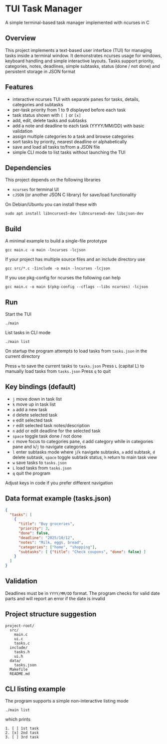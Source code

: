 # TUI Task Manager

A simple terminal-based task manager implemented with ncurses in C

## Overview

This project implements a text-based user interface (TUI) for managing tasks inside a terminal window. It demonstrates ncurses usage for windows, keyboard handling and simple interactive layouts. Tasks support priority, categories, notes, deadlines, simple subtasks, status (done / not done) and persistent storage in JSON format

## Features

- interactive ncurses TUI with separate panes for tasks, details, categories and subtasks
- per-task priority from 1 to 9 displayed before each task
- task status shown with `[ ]` or `[x]`
- add, edit, delete tasks and subtasks
- add a note and deadline to each task (YYYY/MM/DD) with basic validation
- assign multiple categories to a task and browse categories
- sort tasks by priority, nearest deadline or alphabetically
- save and load all tasks to/from a JSON file
- simple CLI mode to list tasks without launching the TUI

## Dependencies

This project depends on the following libraries

- `ncurses` for terminal UI
- `cJSON` (or another JSON C library) for save/load functionality

On Debian/Ubuntu you can install these with

```
sudo apt install libncurses5-dev libncursesw5-dev libcjson-dev
```

## Build

A minimal example to build a single-file prototype

```
gcc main.c -o main -lncurses -lcjson
```

If your project has multiple source files and an include directory use

```
gcc src/*.c -Iinclude -o main -lncurses -lcjson
```

If you use pkg-config for ncurses the following can help

```
gcc main.c -o main $(pkg-config --cflags --libs ncurses) -lcjson
```

## Run

Start the TUI

```
./main
```

List tasks in CLI mode

```
./main list
```

On startup the program attempts to load tasks from `tasks.json` in the current directory

Press `w` to save the current tasks to `tasks.json`
Press `L` (capital L) to manually load tasks from `tasks.json`
Press `q` to quit

## Key bindings (default)

- `j` move down in task list
- `k` move up in task list
- `a` add a new task
- `d` delete selected task
- `e` edit selected task
- `r` edit selected task notes/description
- `n` add or edit deadline for the selected task
- `space` toggle task done / not done
- `c` move focus to categories pane, `d` add category while in categories pane and `k`/`j` to navigate categories
- `l` enter subtasks mode where `j`/`k` navigate subtasks, `a` add subtask, `d` delete subtask, `space` toggle subtask status, `h` return to main task view
- `w` save tasks to `tasks.json`
- `L` load tasks from `tasks.json`
- `q` quit the program

Adjust keys in code if you prefer different navigation

## Data format example (tasks.json)

```json
{
  "tasks": [
    {
      "title": "Buy groceries",
      "priority": 3,
      "done": false,
      "deadline": "2025/10/12",
      "notes": "Milk, eggs, bread",
      "categories": ["home", "shopping"],
      "subtasks": [ {"title": "Check coupons", "done": false} ]
    }
  ]
}
```

## Validation

Deadlines must be in `YYYY/MM/DD` format. The program checks for valid date parts and will report an error if the date is invalid

## Project structure suggestion

```
project-root/
  src/
    main.c
    ui.c
    tasks.c
  include/
    tasks.h
    ui.h
  data/
    tasks.json
  Makefile
  README.md
```

## CLI listing example

The program supports a simple non-interactive listing mode

```
./main list
```

which prints

```
1. [ ] 1st task
2. [x] 2nd task
3. [ ] 3rd task
```





